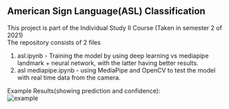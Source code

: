 ## American Sign Language(ASL) Classification <br />
This project is part of the Individual Study II Course (Taken in semester 2 of 2021) <br />
The repository consists of 2 files <br />
1. asl.ipynb - Training the model by using deep learning vs mediapipe landmark + neural network, with the latter having better results. <br />
2. asl mediapipe.ipynb - using MediaPipe and OpenCV to test the model with real time data from the camera. <br />

Example Results(showing prediction and confidence): <br />
![example](https://user-images.githubusercontent.com/71010056/198868580-20c9570f-e18f-4d60-b711-e3991e0cd827.png)

